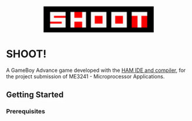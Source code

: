 <p align="center">
  <img src="image/logo.png" width="300" />
</p>

# SHOOT!

A GameBoy Advance game developed with the [HAM IDE and compiler](https://en.wikibooks.org/wiki/GBA_Development/HAM_IDE), for the project submission of ME3241 - Microprocessor Applications.

## Getting Started

### Prerequisites


